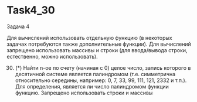 # Task4_30
Задача 4

Для вычислений использовать отдельную функцию (в некоторых задачах потребуются также дополнительные функции). Для вычислений запрещено использовать массивы и строки (для ввода/вывода строки, естественно, можно использовать).




30. (*) Найти n-ое по счету (начиная с 0) целое число, запись которого в десятичной системе
является палиндромом (т.е. симметрична относительно середины, например: 0, 7, 33, 99, 111, 121,
2332 и т.п.). Для определения, является ли число палиндромом функции функцию. Запрещено
использовать строки и массивы
